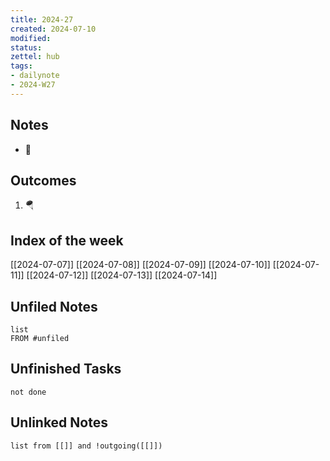 ```yaml
---
title: 2024-27
created: 2024-07-10
modified: 
status:
zettel: hub
tags: 
- dailynote 
- 2024-W27
---
```


## Notes
- 🚂
## Outcomes
1. 🪂
## Index of the week
[[2024-07-07]]
[[2024-07-08]]
[[2024-07-09]]
[[2024-07-10]]
[[2024-07-11]]
[[2024-07-12]]
[[2024-07-13]]
[[2024-07-14]]
## Unfiled Notes
```dataview
list
FROM #unfiled 

```
## Unfinished Tasks
```tasks
not done
```
## Unlinked Notes
```dataview
list from [[]] and !outgoing([[]])
```
